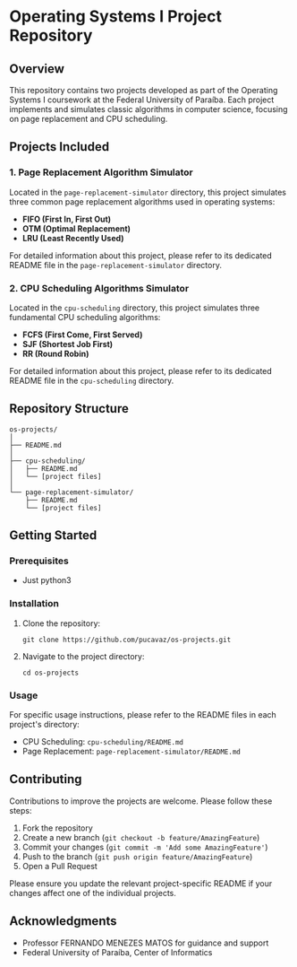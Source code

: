 # Operating Systems I Project Repository

## Overview

This repository contains two projects developed as part of the Operating Systems I coursework at the Federal University of Paraíba. Each project implements and simulates classic algorithms in computer science, focusing on page replacement and CPU scheduling.

## Projects Included

### 1. Page Replacement Algorithm Simulator

Located in the `page-replacement-simulator` directory, this project simulates three common page replacement algorithms used in operating systems:

- **FIFO (First In, First Out)**
- **OTM (Optimal Replacement)**
- **LRU (Least Recently Used)**

For detailed information about this project, please refer to its dedicated README file in the `page-replacement-simulator` directory.

### 2. CPU Scheduling Algorithms Simulator

Located in the `cpu-scheduling` directory, this project simulates three fundamental CPU scheduling algorithms:

- **FCFS (First Come, First Served)**
- **SJF (Shortest Job First)**
- **RR (Round Robin)**

For detailed information about this project, please refer to its dedicated README file in the `cpu-scheduling` directory.

## Repository Structure

```
os-projects/
│
├── README.md
│
├── cpu-scheduling/
│   ├── README.md
│   └── [project files]
│
└── page-replacement-simulator/
    ├── README.md
    └── [project files]
```

## Getting Started

### Prerequisites
- Just python3 

### Installation
1. Clone the repository:
   ```
   git clone https://github.com/pucavaz/os-projects.git
   ```
2. Navigate to the project directory:
   ```
   cd os-projects
   ```

### Usage
For specific usage instructions, please refer to the README files in each project's directory:
- CPU Scheduling: `cpu-scheduling/README.md`
- Page Replacement: `page-replacement-simulator/README.md`

## Contributing

Contributions to improve the projects are welcome. Please follow these steps:

1. Fork the repository
2. Create a new branch (`git checkout -b feature/AmazingFeature`)
3. Commit your changes (`git commit -m 'Add some AmazingFeature'`)
4. Push to the branch (`git push origin feature/AmazingFeature`)
5. Open a Pull Request

Please ensure you update the relevant project-specific README if your changes affect one of the individual projects.

## Acknowledgments

- Professor FERNANDO MENEZES MATOS for guidance and support
- Federal University of Paraíba, Center of Informatics
